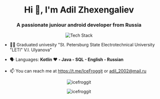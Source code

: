 <h1 align="center">Hi 👋, I'm Adil Zhexengaliev</h1>
<h3 align="center">A passionate juniour android developer from Russia</h3>


<p align="center"><img src="https://skillicons.dev/icons?i=kotlin,idea,java,git,github,firebase,android&perline=16" alt="Tech Stack" /> </p>

- 👨‍💻 Graduated univesity "St. Petersburg State Electrotechnical University "LETI" V.I. Ulyanova"

- 🗣 Languages: **Kotlin ❤️ - Java - SQL - English - Russian**

- 📫 You can reach me at https://t.me/IceFroggit or adil_2002@mail.ru

<p align="center"><img align="center" src="https://github-readme-stats.vercel.app/api?username=icefroggit&show_icons=true&locale=en" alt="icefroggit" /></p>

<p align="center"><img align="center" src="https://github-readme-streak-stats.herokuapp.com/?user=icefroggit&" alt="icefroggit" /></p>
